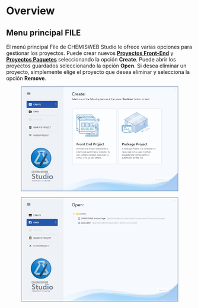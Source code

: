 # Overview

## Menu principal FILE

El menú principal File de CHEMISWEB Studio le ofrece varias opciones para gestionar los proyectos. Puede crear nuevos [**Proyectos Front-End**](front-end-projects/) y [**Proyectos Paquetes**](package-projects/) seleccionando la opción **Create**. Puede abrir los proyectos guardados seleccionando la opción **Open**. Si desea eliminar un proyecto, simplemente elige el proyecto que desea eliminar y selecciona la opción **Remove**.

<div>

<figure><img src="../.gitbook/assets/2023-03-01 01 51 06.jpg" alt=""><figcaption></figcaption></figure>

 

<figure><img src="../.gitbook/assets/2023-03-01 02 03 51.jpg" alt=""><figcaption></figcaption></figure>

</div>
